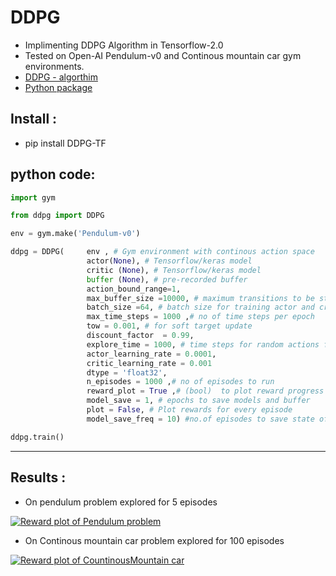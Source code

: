 DDPG
============

- Implimenting DDPG Algorithm in Tensorflow-2.0
- Tested on Open-AI Pendulum-v0 and Continous mountain car gym environments.
- [DDPG - algorthim](http://arxiv.org/abs/1509.02971 "DDPG - algorthim")
- [Python package](http://pypi.org/project/DDPG-TF/2.0/ "Python package")



Install :
------------------
- pip install DDPG-TF


python code:
------------------
```python
import gym

from ddpg import DDPG

env = gym.make('Pendulum-v0')

ddpg = DDPG(     env , # Gym environment with continous action space
                 actor(None), # Tensorflow/keras model
                 critic (None), # Tensorflow/keras model
                 buffer (None), # pre-recorded buffer
                 action_bound_range=1,
                 max_buffer_size =10000, # maximum transitions to be stored in buffer
                 batch_size =64, # batch size for training actor and critic networks
                 max_time_steps = 1000 ,# no of time steps per epoch
                 tow = 0.001, # for soft target update
                 discount_factor  = 0.99,
                 explore_time = 1000, # time steps for random actions for exploration
                 actor_learning_rate = 0.0001,
                 critic_learning_rate = 0.001
                 dtype = 'float32',
                 n_episodes = 1000 ,# no of episodes to run
                 reward_plot = True ,# (bool)  to plot reward progress per episode
                 model_save = 1, # epochs to save models and buffer
                 plot = False, # Plot rewards for every episode
                 model_save_freq = 10) #no.of episodes to save state of model

ddpg.train() 
```

------------


## Results :

- On pendulum problem explored for 5 episodes


[![Reward plot of Pendulum problem](https://github.com/Dekki-Aero/DDPG/blob/master/DDPG-Pendulum_Performance.png "Reward plot of Pendulum problem")](http://https://github.com/Dekki-Aero/DDPG/blob/master/DDPG-Pendulum_Performance.png "Reward plot of Pendulum problem")

- On Continous mountain car problem explored for 100 episodes


[![Reward plot of CountinousMountain car](https://github.com/Dekki-Aero/DDPG/blob/master/mountain_car_continous.png "Reward plot of CountinousMountain car")](http://https://github.com/Dekki-Aero/DDPG/blob/master/mountain_car_continous.png "Reward plot of CountinousMountain car")
